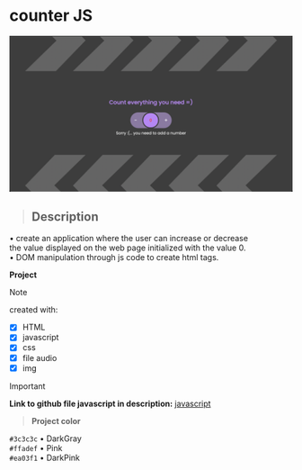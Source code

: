 # counter JS


![Project Img](assets/img/github.png)

> ## **Description**

• create an application where the user can increase or decrease <br>
the value displayed on the web page initialized with the value 0.<br>
• DOM manipulation through js code to create html tags.



**Project**
> [!NOTE]
> created with:

- [x] HTML
- [x] javascript
- [x] css
- [x] file audio
- [x] img

> [!IMPORTANT]
**Link to github file javascript in description:**
[javascript](https://github.com/AleShini92/counter/blob/main/assets/js/counter.js)

> **Project color**

`#3c3c3c`   • DarkGray<br>
`#ffadef`   • Pink <br>
`#ea03f1`   • DarkPink
